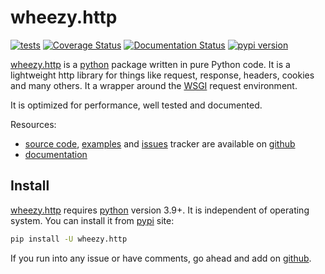 # wheezy.http

[![tests](https://github.com/akornatskyy/wheezy.http/actions/workflows/tests.yml/badge.svg)](https://github.com/akornatskyy/wheezy.http/actions/workflows/tests.yml)
[![Coverage Status](https://coveralls.io/repos/github/akornatskyy/wheezy.http/badge.svg?branch=master)](https://coveralls.io/github/akornatskyy/wheezy.http?branch=master)
[![Documentation Status](https://readthedocs.org/projects/wheezyhttp/badge/?version=latest)](https://wheezyhttp.readthedocs.io/en/latest/?badge=latest)
[![pypi version](https://badge.fury.io/py/wheezy.http.svg)](https://badge.fury.io/py/wheezy.http)

[wheezy.http](https://pypi.org/project/wheezy.http/) is a
[python](http://www.python.org) package written in pure Python code. It
is a lightweight http library for things like request, response,
headers, cookies and many others. It a wrapper around the
[WSGI](http://www.python.org/dev/peps/pep-3333) request environment.

It is optimized for performance, well tested and documented.

Resources:

- [source code](https://github.com/akornatskyy/wheezy.http),
  [examples](https://github.com/akornatskyy/wheezy.http/tree/master/demos)
  and [issues](https://github.com/akornatskyy/wheezy.http/issues)
  tracker are available on
  [github](https://github.com/akornatskyy/wheezy.http)
- [documentation](https://wheezyhttp.readthedocs.io/en/latest/)

## Install

[wheezy.http](https://pypi.org/project/wheezy.http/) requires
[python](https://www.python.org) version 3.9+. It is independent of operating
system. You can install it from [pypi](https://pypi.org/project/wheezy.http/)
site:

```sh
pip install -U wheezy.http
```

If you run into any issue or have comments, go ahead and add on
[github](https://github.com/akornatskyy/wheezy.http).
